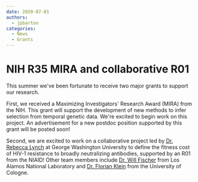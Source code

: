 ```yaml
--- 
date: 2020-07-01 
authors:
  - jpbarton
categories:
  - News
  - Grants
---
```


# NIH R35 MIRA and collaborative R01

This summer we've been fortunate to receive two major grants to support our research.

First, we received a Maximizing Investigators' Research Award (MIRA) from the NIH. This grant will support the development of new methods to infer selection from temporal genetic data. We're excited to begin work on this project. An advertisement for a new postdoc position supported by this grant will be posted soon!

Second, we are excited to work on a collaborative project led by [Dr. Rebecca Lynch](https://smhs.gwu.edu/lynch-lab/) at George Washington University to define the fitness cost of HIV-1 resistance to broadly neutralizing antibodies, supported by an R01 from the NIAID! Other team members include [Dr. Will Fischer](https://scholar.google.com/citations?user=aJpRxEoAAAAJ&hl=en) from Los Alamos National Laboratory and [Dr. Florian Klein](https://klein-lab.de/) from the University of Cologne. 
